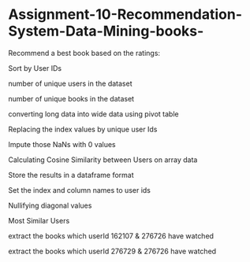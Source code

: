 # Assignment-10-Recommendation-System-Data-Mining-books-

Recommend a best book based on the ratings:

Sort by User IDs

number of unique users in the dataset

number of unique books in the dataset

converting long data into wide data using pivot table

Replacing the index values by unique user Ids

Impute those NaNs with 0 values

Calculating Cosine Similarity between Users on array data

Store the results in a dataframe format

Set the index and column names to user ids

Nullifying diagonal values

Most Similar Users

extract the books which userId 162107 & 276726 have watched

extract the books which userId 276729 & 276726 have watched
